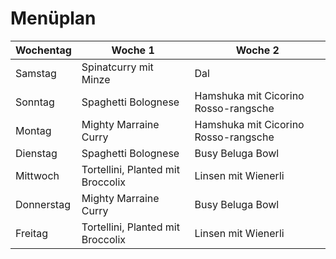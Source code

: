 
# Menüplan


| Wochentag  | Woche 1 | Woche 2 |
| ---------- | ------- | ------- |
| Samstag    | Spinatcurry mit Minze        | Dal        |
| Sonntag    | Spaghetti Bolognese         | Hamshuka mit Cicorino Rosso-rangsche        |
| Montag     | Mighty Marraine Curry        | Hamshuka mit Cicorino Rosso-rangsche         |
| Dienstag   | Spaghetti Bolognese         | Busy Beluga Bowl        |
| Mittwoch   | Tortellini, Planted mit Broccolix        | Linsen mit Wienerli        |
| Donnerstag | Mighty Marraine Curry        | Busy Beluga Bowl        |
| Freitag           | Tortellini, Planted mit Broccolix         | Linsen mit Wienerli        |
